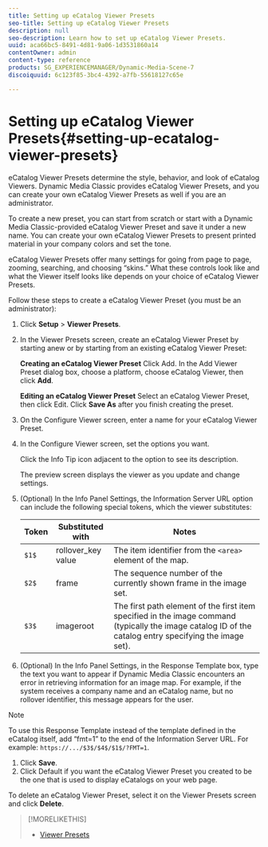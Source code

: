 ```yaml
---
title: Setting up eCatalog Viewer Presets
seo-title: Setting up eCatalog Viewer Presets
description: null
seo-description: Learn how to set up eCatalog Viewer Presets.
uuid: aca66bc5-8491-4d81-9a06-1d3531860a14
contentOwner: admin
content-type: reference
products: SG_EXPERIENCEMANAGER/Dynamic-Media-Scene-7
discoiquuid: 6c123f85-3bc4-4392-a7fb-55618127c65e

---
```


# Setting up eCatalog Viewer Presets{#setting-up-ecatalog-viewer-presets}

eCatalog Viewer Presets determine the style, behavior, and look of eCatalog Viewers. Dynamic Media Classic provides eCatalog Viewer Presets, and you can create your own eCatalog Viewer Presets as well if you are an administrator.

To create a new preset, you can start from scratch or start with a Dynamic Media Classic-provided eCatalog Viewer Preset and save it under a new name. You can create your own eCatalog Viewer Presets to present printed material in your company colors and set the tone.

eCatalog Viewer Presets offer many settings for going from page to page, zooming, searching, and choosing “skins.” What these controls look like and what the Viewer itself looks like depends on your choice of eCatalog Viewer Presets.

Follow these steps to create a eCatalog Viewer Preset (you must be an administrator):

1. Click **Setup** &gt; **Viewer Presets**.
1. In the Viewer Presets screen, create an eCatalog Viewer Preset by starting anew or by starting from an existing eCatalog Viewer Preset:

   **Creating an eCatalog Viewer Preset** Click Add. In the Add Viewer Preset dialog box, choose a platform, choose eCatalog Viewer, then click **Add**.

   **Editing an eCatalog Viewer Preset** Select an eCatalog Viewer Preset, then click Edit. Click **Save As** after you finish creating the preset.

1. On the Configure Viewer screen, enter a name for your eCatalog Viewer Preset.
1. In the Configure Viewer screen, set the options you want.

   Click the Info Tip icon adjacent to the option to see its description.

   The preview screen displays the viewer as you update and change settings.

1. (Optional) In the Info Panel Settings, the Information Server URL option can include the following special tokens, which the viewer substitutes:

    |Token|Substituted with|Notes|
    |--- |--- |--- |
    |`$1$`|rollover_key value|The item identifier from the `<area>` element of the map.|
    |`$2$`|frame|The sequence number of the currently shown frame in the image set.|
    |`$3$`|imageroot|The first path element of the first item specified in the image command (typically the image catalog ID of the catalog entry specifying the image set).|

1. (Optional) In the Info Panel Settings, in the Response Template box, type the text you want to appear if Dynamic Media Classic encounters an error in retrieving information for an image map. For example, if the system receives a company name and an eCatalog name, but no rollover identifier, this message appears for the user.

>[!NOTE]
>
>To use this Response Template instead of the template defined in the eCatalog itself, add “fmt=1” to the end of the Information Server URL. For example: `https://.../$3$/$4$/$1$/?FMT=1`.

1. Click **Save**.
1. Click Default if you want the eCatalog Viewer Preset you created to be the one that is used to display eCatalogs on your web page.

To delete an eCatalog Viewer Preset, select it on the Viewer Presets screen and click **Delete**.

>[!MORELIKETHIS]
>
>* [Viewer Presets](application-setup.md#viewer_presets)
